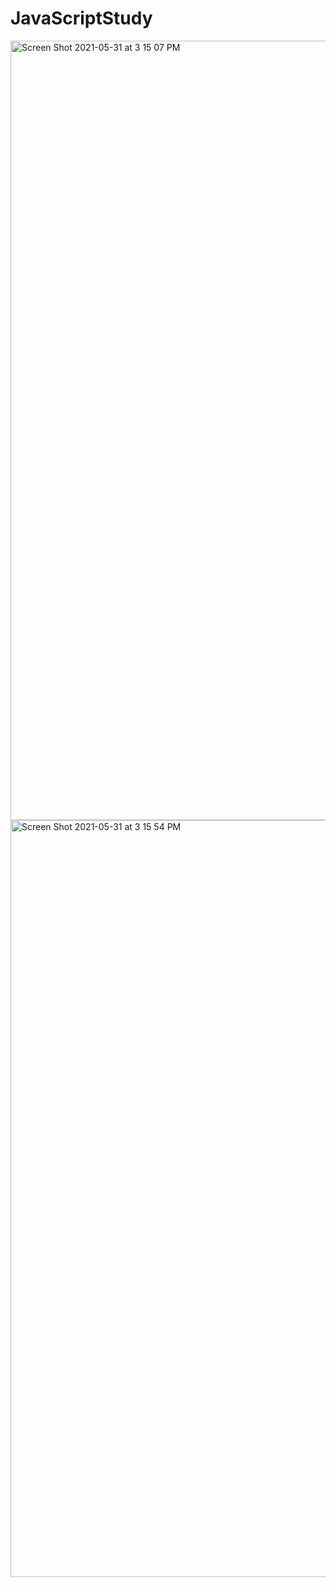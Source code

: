 # JavaScriptStudy

<img width="1247" alt="Screen Shot 2021-05-31 at 3 15 07 PM" src="https://user-images.githubusercontent.com/31994778/120191872-2710fa00-c223-11eb-9135-474134aa95a0.png">
<img width="1211" alt="Screen Shot 2021-05-31 at 3 15 54 PM" src="https://user-images.githubusercontent.com/31994778/120191878-29735400-c223-11eb-9356-172073d559a4.png">
